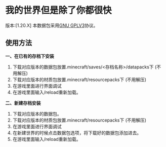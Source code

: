 # 我的世界但是除了你都很快
版本:[1.20.X]
本数据包采用[GNU GPLV3](https://www.gnu.org/licenses/gpl-3.0.html)协议。
## 使用方法
 **一、在已有的存档下安装** 
1. 下载对应版本的数据包放置.minecraft/saves/<存档名称>/datapacks下 (不用解压) 
2. 下载对应版本的材质包放置.minecraft/resourcepacks下 (不用解压) 
3. 在游戏里面进行界面调试
4. 在游戏里面输入/reload重新加载。


 **二、新建存档安装** 
1. 下载对应版本的数据包。
2. 下载对应版本的材质包放置.minecraft/resourcepacks下 (不用解压) 
3. 在游戏里面进行界面调试
4. 在新建世界的时候点击数据包选项，将下载好的数据包添加进去。
5. 在游戏里面输入/reload重新加载。
